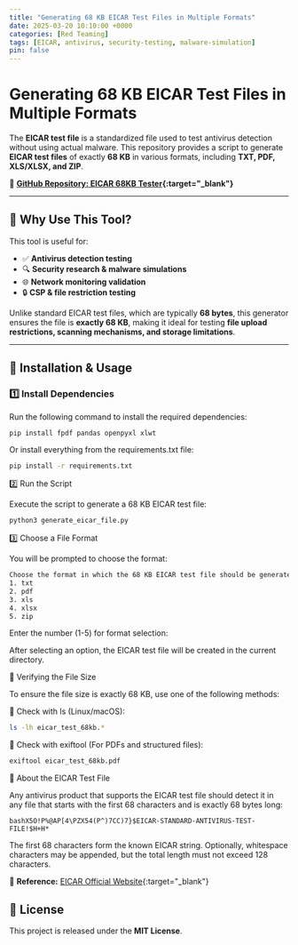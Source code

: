 ```yaml
---
title: "Generating 68 KB EICAR Test Files in Multiple Formats"
date: 2025-03-20 10:10:00 +0000
categories: [Red Teaming]
tags: [EICAR, antivirus, security-testing, malware-simulation]
pin: false
---
```


# Generating 68 KB EICAR Test Files in Multiple Formats

The **EICAR test file** is a standardized file used to test antivirus detection without using actual malware. This repository provides a script to generate **EICAR test files** of exactly **68 KB** in various formats, including **TXT, PDF, XLS/XLSX, and ZIP**.

🔗 **[GitHub Repository: EICAR 68KB Tester](https://github.com/asifnawazminhas/eicar-68kb-tester){:target="_blank"}**  

---

## 🎯 Why Use This Tool?

This tool is useful for:
- ✅ **Antivirus detection testing**
- 🔍 **Security research & malware simulations**
- 🌐 **Network monitoring validation**
- 🔒 **CSP & file restriction testing**

Unlike standard EICAR test files, which are typically **68 bytes**, this generator ensures the file is **exactly 68 KB**, making it ideal for testing **file upload restrictions, scanning mechanisms, and storage limitations**.

---

## 🚀 Installation & Usage

### **1️⃣ Install Dependencies**
Run the following command to install the required dependencies:
```bash
pip install fpdf pandas openpyxl xlwt
```
Or install everything from the requirements.txt file:

```bash
pip install -r requirements.txt
```

2️⃣ Run the Script

Execute the script to generate a 68 KB EICAR test file:
```bash
python3 generate_eicar_file.py
```
3️⃣ Choose a File Format

You will be prompted to choose the format:

```bash
Choose the format in which the 68 KB EICAR test file should be generated:
1. txt
2. pdf
3. xls
4. xlsx
5. zip
```

Enter the number (1-5) for format selection:

After selecting an option, the EICAR test file will be created in the current directory.

📏 Verifying the File Size

To ensure the file size is exactly 68 KB, use one of the following methods:

🔹 Check with ls (Linux/macOS):
```bash
ls -lh eicar_test_68kb.*
```

🔹 Check with exiftool (For PDFs and structured files):
```bash
exiftool eicar_test_68kb.pdf
```

📜 About the EICAR Test File

Any antivirus product that supports the EICAR test file should detect it in any file that starts with the first 68 characters and is exactly 68 bytes long:

```bashX5O!P%@AP[4\PZX54(P^)7CC)7}$EICAR-STANDARD-ANTIVIRUS-TEST-FILE!$H+H*```

The first 68 characters form the known EICAR string. Optionally, whitespace characters may be appended, but the total length must not exceed 128 characters.

🔗 **Reference:** [EICAR Official Website](https://www.eicar.org/download-anti-malware-testfile/){:target="_blank"}

## 📄 License
This project is released under the **MIT License**.
